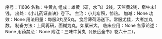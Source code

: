 序号：11686
名称：牛黄丸
组成：雄黄（研，水飞）2钱，天竺黄2钱，牵牛末1钱。
出处：《小儿药证直诀》卷下。
主治：小儿疳积，惊热。
加减：None
功效：None
用法用量：每服3丸至5丸，食后薄荷汤送下。常服尤佳，大者加丸数。
制备方法：上同再研，面糊为丸，如粟米大。
临床应用：None
各家论述：None
用药禁忌：None
附注：三味牛黄丸（《景岳全书》卷六十二）。
